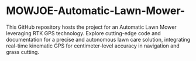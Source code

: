 # MOWJOE-Automatic-Lawn-Mower-
This GitHub repository hosts the project for an Automatic Lawn Mower leveraging RTK GPS technology. Explore cutting-edge code and documentation for a precise and autonomous lawn care solution, integrating real-time kinematic GPS for centimeter-level accuracy in navigation and grass cutting. 
